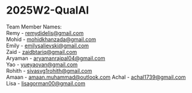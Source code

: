 # 2025W2-QualAI <br>

Team Member Names: <br>
Remy - remydidelis@gmail.com <br>
Mohid - mohidkhanzada@gmail.com <br>
Emily - emilysalievski@gmail.com <br>
Zaid - zaidbtariq@gmail.com <br>
Aryaman - aryamanrajpal04@gmail.com <br>
Yao - yueyaoyan@gmail.com <br>
Rohith - sivasvg1rohith@gmail.com <br>
Amaan - amaan.muhammad@outlook.com
Achal - achal1739@gmail.com <br>
Lisa - lisagorman00@gmail.com
